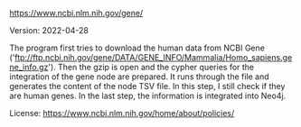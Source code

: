 https://www.ncbi.nlm.nih.gov/gene/

Version: 2022-04-28

The program first tries to download the human data from NCBI Gene ('ftp://ftp.ncbi.nih.gov/gene/DATA/GENE_INFO/Mammalia/Homo_sapiens.gene_info.gz').
Then the gzip is open and the cypher queries for the integration of the gene node are prepared.
It runs through the file and generates the content of the node TSV file. In this step, I still check if they are human genes.
In the last step, the information is integrated into Neo4j.

License: https://www.ncbi.nlm.nih.gov/home/about/policies/